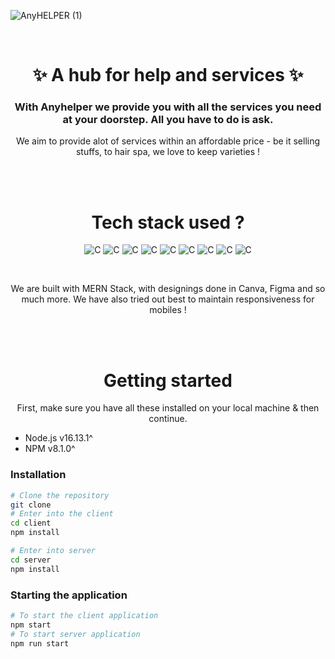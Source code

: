 ![AnyHELPER (1)](https://user-images.githubusercontent.com/72851613/190886635-30311697-a78c-44e2-ae0e-18e70197e90e.png)

<br/>

<h1 align="center">
✨ A hub for help and services ✨ <br/>
</h1>
<h3 align="center">
With Anyhelper we provide you with all the services you need at your doorstep. All you have to do is ask. <br/>
</h3>
<p align="center">
We aim to provide alot of services within an affordable price - be it selling stuffs, to hair spa, we love to keep varieties ! <br/>
</p>
<br/>
<br/>

<!-- //* CONTRIBUTE  -->

<h1 align="center">
Tech stack used ? 
</h1>

<p align="center">
    <img alt="C" src="https://img.shields.io/badge/React-20232A?style=for-the-badge&logo=react&logoColor=61DAFB">
    <img alt="C" src="https://img.shields.io/badge/node.js-%2343853D.svg?style=for-the-badge&logo=node.js&logoColor=white">
    <img alt="C" src="https://img.shields.io/badge/express.js-%23404d59.svg?style=for-the-badge">
    <img alt="C" src="https://img.shields.io/badge/MongoDB-%234ea94b.svg?style=for-the-badge&logo=mongodb&logoColor=white">
    <img alt="C" src="https://img.shields.io/badge/Bootstrap-%23563D7C.svg?style=for-the-badge&logo=bootstrap&logoColor=white">
    <img alt="C" src="https://img.shields.io/badge/GitHub-%23121011.svg?style=for-the-badge&logo=github&logoColor=white">
    <img alt="C" src="https://img.shields.io/badge/VSCode-%23007ACC.svg?style=for-the-badge&logo=visual-studio-code&logoColor=white">
    <img alt="C" src="https://img.shields.io/badge/CSS-%231572B6.svg?style=for-the-badge&logo=css3&logoColor=white">    
    <img alt="C" src="https://img.shields.io/badge/Figma-%23F24E1E.svg?style=for-the-badge&logo=figma&logoColor=white">
    
</p>
</br>

<p align="center">
We are built with MERN Stack, with designings done in Canva, Figma and so much more. We have also tried out best to maintain responsiveness for mobiles ! </p>

</br>
</br>

<h1 align="center">
Getting started
</h1>

<p align="center">
First, make sure you have all these installed on your local machine & then continue.

- Node.js v16.13.1^
- NPM v8.1.0^

### Installation

```bash
# Clone the repository
git clone
# Enter into the client
cd client
npm install

# Enter into server
cd server
npm install
```

### Starting the application

```bash
# To start the client application
npm start
# To start server application
npm run start
```

</p>

</br>
</br>
